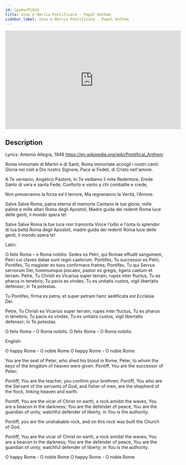 ```yaml
---
id: Cpp6vcPjXzU
title: Inno e Marcia Pontificale - Papal Anthem
sidebar_label: Inno e Marcia Pontificale - Papal Anthem
---
```


<iframe
  width="560"
  height="315"
  src="https://www.youtube.com/embed/Cpp6vcPjXzU"
  title="YouTube video player"
  frameborder="0"
  allow="accelerometer; autoplay; clipboard-write; encrypted-media; gyroscope; picture-in-picture; web-share"
  referrerpolicy="strict-origin-when-cross-origin"
  allowfullscreen
></iframe>

## Description

Lyrics: Antonio Allegra, 1949
https://en.wikipedia.org/wiki/Pontifical_Anthem

Roma immortale di Martiri e di Santi,
Roma immortale accogli i nostri canti:
Gloria nei cieli a Dio nostro Signore,
Pace ai Fedeli, di Cristo nell'amore.

A Te veniamo, Angelico Pastore,
In Te vediamo il mite Redentore,
Erede Santo di vera e santa Fede;
Conforto e vanto a chi combatte e crede,

Non prevarranno la forza ed il terrore,
Ma regneranno la Verità, l'Amore.

Salve Salve Roma, patria eterna di memorie
Cantano le tue glorie, mille palme e mille altari
Roma degli Apostoli, Madre guida dei redenti
Roma luce delle genti, il mondo spera te!

Salve Salve Roma la tue luce non tramonta
Vince l'odio e l'onta lo splendor di tua beltà
Roma degli Apostoli, madre guida dei redenti
Roma luce delle genti, il mondo spera te!

Latin:

O felix Roma – o Roma nobilis:
Sedes es Petri, qui Romae effudit sanguinem,
Petri cui claves datae sunt regni caelorum.
Pontifex, Tu successor es Petri;
Pontifex, Tu magister es tuos confirmans fratres;
Pontifex, Tu qui Servus servorum Dei,
hominumque piscator, pastor es gregis,
ligans caelum et terram.
Petre, Tu Christi es Vicarius super terram,
rupes inter fluctus, Tu es pharus in tenebris;
Tu pacis es vindex, Tu es unitatis custos,
vigil libertatis defensor; in Te potestas.

Tu Pontifex, firma es petra, et super petram
hanc aedificata est Ecclesia Dei.

Petre, Tu Christi es Vicarius super terram,
rupes inter fluctus, Tu es pharus in tenebris;
Tu pacis es vindex, Tu es unitatis custos,
vigil libertatis defensor; in Te potestas.

O felix Roma – O Roma nobilis.
O felix Roma – O Roma nobilis.

English:

O happy Rome - O noble Rome
O happy Rome - O noble Rome

You are the seat of Peter, who shed his blood in Rome,
Peter, to whom the keys of the kingdom of heaven were given.
Pontiff, You are the successor of Peter;

Pontiff, You are the teacher, you confirm your brethren;
Pontiff, You who are the Servant of the servants of God,
and fisher of men, are the shepherd of the flock,
linking heaven and earth.

Pontiff, You are the vicar of Christ on earth,
a rock amidst the waves, You are a beacon in the darkness;
You are the defender of peace, You are the guardian of unity,
watchful defender of liberty; in You is the authority.

Pontiff, you are the unshakable rock, and on this rock
was built the Church of God.

Pontiff, You are the vicar of Christ on earth,
a rock amidst the waves, You are a beacon in the darkness;
You are the defender of peace, You are the guardian of unity,
watchful defender of liberty; in You is the authority.

O happy Rome - O noble Rome
O happy Rome - O noble Rome

